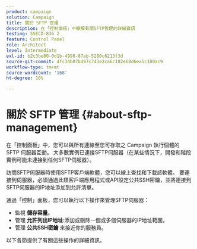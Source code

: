 ```yaml
---
product: campaign
solution: Campaign
title: 關於 SFTP 管理
description: 在「控制面板」中瞭解有關SFTP管理的詳細資訊
testing: SSECD-836 2
feature: Control Panel
role: Architect
level: Intermediate
exl-id: b2c3be80-0d1b-4998-87ab-5280c6213f3d
source-git-commit: 4fc34b07b497c743e2ca6c182e68d6ea5c180ac9
workflow-type: tm+mt
source-wordcount: '168'
ht-degree: 16%

---
```


# 關於 SFTP 管理 {#about-sftp-management}

在「控制面板」中，您可以與所有連線至您可存取之 Campaign 執行個體的 SFTP 伺服器互動。 大多數實例已連接SFTP伺服器（在某些情況下，開發和階段實例可能未連接到任何SFTP伺服器）。

訪問SFTP伺服器時使用SFTP客戶端軟體，您可以線上查找和下載該軟體。 要連接到伺服器，必須通過此類客戶端應用程式或API設定公共SSH密鑰，並將連接到SFTP伺服器的IP地址添加到允許清單。

通過「控制」面板，您可以執行以下操作來管理SFTP伺服器：

* 監視 **儲存容量**。
* 管理 **允許列出IP地址**:添加或刪除一個或多個伺服器的IP地址範圍，
* 管理 **公共SSH密鑰** 來接近你的服務員。

以下各節提供了有關這些操作的詳細資訊。
